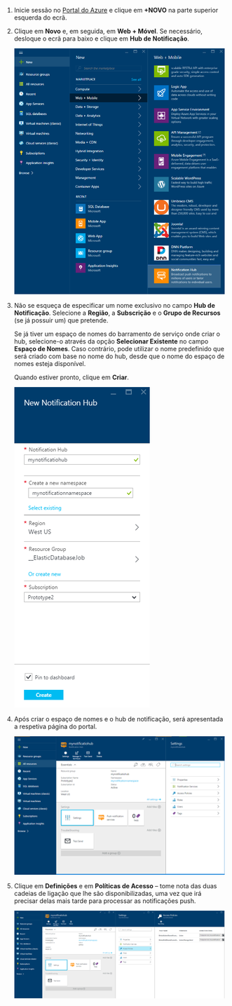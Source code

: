 

1. Inicie sessão no [Portal do Azure](https://portal.azure.com) e clique em **+NOVO** na parte superior esquerda do ecrã.

2. Clique em **Novo** e, em seguida, em **Web + Móvel**. Se necessário, desloque o ecrã para baixo e clique em **Hub de Notificação**.

    ![Portal do Azure – Criar Hubs de Notificação](./media/notification-hubs-portal-create-new-hub/notification-hubs-azure-portal-create.png)

3. Não se esqueça de especificar um nome exclusivo no campo **Hub de Notificação**. Selecione a **Região**, a **Subscrição** e o **Grupo de Recursos** (se já possuir um) que pretende. 
 
    Se já tiver um espaço de nomes do barramento de serviço onde criar o hub, selecione-o através da opção **Selecionar Existente** no campo **Espaço de Nomes**.  Caso contrário, pode utilizar o nome predefinido que será criado com base no nome do hub, desde que o nome do espaço de nomes esteja disponível. 

    Quando estiver pronto, clique em **Criar**.

    ![Portal do Azure – Definir as propriedades do hub de notificação](./media/notification-hubs-portal-create-new-hub/notification-hubs-azure-portal-settings.png)

4. Após criar o espaço de nomes e o hub de notificação, será apresentada a respetiva página do portal. 

    ![Portal do Azure – Página do portal do hub de notificação](./media/notification-hubs-portal-create-new-hub/notification-hubs-azure-portal-page.png)
       
5. Clique em **Definições** e em **Políticas de Acesso** – tome nota das duas cadeias de ligação que lhe são disponibilizadas, uma vez que irá precisar delas mais tarde para processar as notificações push.

    ![Portal do Azure – Cadeias de ligação do hub de notificação](./media/notification-hubs-portal-create-new-hub/notification-hubs-connection-strings-portal.png)



<!--HONumber=sep16_HO1-->


